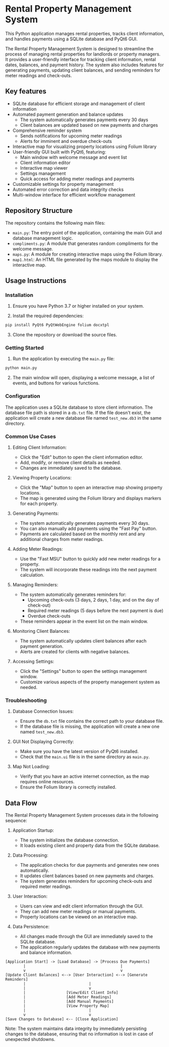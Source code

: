 # Rental Property Management System

This Python application manages rental properties, tracks client information, and handles payments using a SQLite database and PyQt6 GUI.

The Rental Property Management System is designed to streamline the process of managing rental properties for landlords or property managers. It provides a user-friendly interface for tracking client information, rental dates, balances, and payment history. The system also includes features for generating payments, updating client balances, and sending reminders for meter readings and check-outs.

## Key features

- SQLite database for efficient storage and management of client information
- Automated payment generation and balance updates
  - The system automatically generates payments every 30 days
  - Client balances are updated based on new payments and charges
- Comprehensive reminder system
  - Sends notifications for upcoming meter readings
  - Alerts for imminent and overdue check-outs
- Interactive map for visualizing property locations using Folium library
- User-friendly GUI built with PyQt6, featuring:
  - Main window with welcome message and event list
  - Client information editor
  - Interactive map viewer
  - Settings management
  - Quick access for adding meter readings and payments
- Customizable settings for property management
- Automated error correction and data integrity checks
- Multi-window interface for efficient workflow management

## Repository Structure

The repository contains the following main files:

- `main.py`: The entry point of the application, containing the main GUI and database management logic.
- `compliments.py`: A module that generates random compliments for the welcome message.
- `maps.py`: A module for creating interactive maps using the Folium library.
- `map1.html`: An HTML file generated by the maps module to display the interactive map.

## Usage Instructions

### Installation

1. Ensure you have Python 3.7 or higher installed on your system.

2. Install the required dependencies:

```bash
pip install PyQt6 PyQtWebEngine folium docxtpl
```

3. Clone the repository or download the source files.

### Getting Started

1. Run the application by executing the `main.py` file:

```bash
python main.py
```

2. The main window will open, displaying a welcome message, a list of events, and buttons for various functions.

### Configuration

The application uses a SQLite database to store client information. The database file path is stored in a `db.txt` file. If the file doesn't exist, the application will create a new database file named `test_new.db3` in the same directory.

### Common Use Cases

1. Editing Client Information:
   - Click the "Edit" button to open the client information editor.
   - Add, modify, or remove client details as needed.
   - Changes are immediately saved to the database.

2. Viewing Property Locations:
   - Click the "Map" button to open an interactive map showing property locations.
   - The map is generated using the Folium library and displays markers for each property.

3. Generating Payments:
   - The system automatically generates payments every 30 days.
   - You can also manually add payments using the "Fast Pay" button.
   - Payments are calculated based on the monthly rent and any additional charges from meter readings.

4. Adding Meter Readings:
   - Use the "Fast MSU" button to quickly add new meter readings for a property.
   - The system will incorporate these readings into the next payment calculation.

5. Managing Reminders:
   - The system automatically generates reminders for:
     - Upcoming check-outs (3 days, 2 days, 1 day, and on the day of check-out)
     - Required meter readings (5 days before the next payment is due)
     - Overdue check-outs
   - These reminders appear in the event list on the main window.

6. Monitoring Client Balances:
   - The system automatically updates client balances after each payment generation.
   - Alerts are created for clients with negative balances.

7. Accessing Settings:
   - Click the "Settings" button to open the settings management window.
   - Customize various aspects of the property management system as needed.

### Troubleshooting

1. Database Connection Issues:
   - Ensure the `db.txt` file contains the correct path to your database file.
   - If the database file is missing, the application will create a new one named `test_new.db3`.

2. GUI Not Displaying Correctly:
   - Make sure you have the latest version of PyQt6 installed.
   - Check that the `main.ui` file is in the same directory as `main.py`.

3. Map Not Loading:
   - Verify that you have an active internet connection, as the map requires online resources.
   - Ensure the Folium library is correctly installed.

## Data Flow

The Rental Property Management System processes data in the following sequence:

1. Application Startup:
   - The system initializes the database connection.
   - It loads existing client and property data from the SQLite database.

2. Data Processing:
   - The application checks for due payments and generates new ones automatically.
   - It updates client balances based on new payments and charges.
   - The system generates reminders for upcoming check-outs and required meter readings.

3. User Interaction:
   - Users can view and edit client information through the GUI.
   - They can add new meter readings or manual payments.
   - Property locations can be viewed on an interactive map.

4. Data Persistence:
   - All changes made through the GUI are immediately saved to the SQLite database.
   - The application regularly updates the database with new payments and balance information.

```
[Application Start] -> [Load Database] -> [Process Due Payments]
        |                                          |
        v                                          v
[Update Client Balances] <--> [User Interaction] <--> [Generate Reminders]
        |                            |
        |                            v
        |                  [View/Edit Client Info]
        |                  [Add Meter Readings]
        |                  [Add Manual Payments]
        |                  [View Property Map]
        |                            |
        v                            v
[Save Changes to Database] <-- [Close Application]
```

Note: The system maintains data integrity by immediately persisting changes to the database, ensuring that no information is lost in case of unexpected shutdowns.
